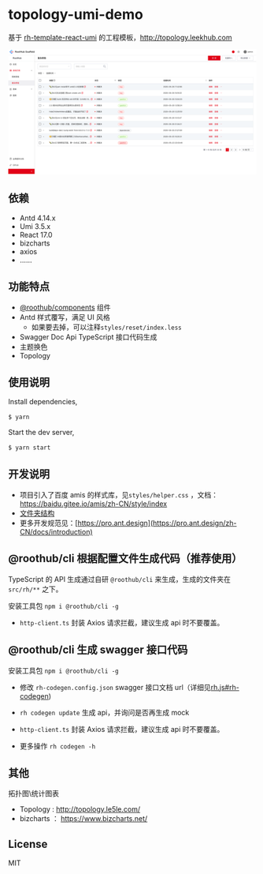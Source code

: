# topology-umi-demo

基于 [rh-template-react-umi](https://github.com/RootLinkFE/rh-template-react-umi) 的工程模板，http://topology.leekhub.com

![](./demo.png)

## 依赖

- Antd 4.14.x
- Umi 3.5.x
- React 17.0
- bizcharts
- axios
- ……

## 功能特点

- [@roothub/components](http://components.leekhub.com/) 组件
- Antd 样式覆写，满足 UI 风格
  - 如果要去掉，可以注释`styles/reset/index.less`
- Swagger Doc Api TypeScript 接口代码生成
- 主题换色
- Topology

## 使用说明

Install dependencies,

```bash
$ yarn
```

Start the dev server,

```bash
$ yarn start
```

## 开发说明

- 项目引入了百度 amis 的样式库，见`styles/helper.css` ，文档：https://baidu.gitee.io/amis/zh-CN/style/index
- [文件夹结构](https://pro.ant.design/zh-CN/docs/folder)
- 更多开发规范见：[https://pro.ant.design](https://pro.ant.design/zh-CN/docs/introduction)

## @roothub/cli 根据配置文件生成代码（推荐使用）

TypeScript 的 API 生成通过自研 `@roothub/cli` 来生成，生成的文件夹在 `src/rh/**` 之下。

安装工具包 `npm i @roothub/cli -g`

- `http-client.ts` 封装 Axios 请求拦截，建议生成 api 时不要覆盖。

## @roothub/cli 生成 swagger 接口代码

安装工具包 `npm i @roothub/cli -g`

- 修改 `rh-codegen.config.json` swagger 接口文档 url（详细见[rh.js#rh-codegen](https://github.com/RootLinkFE/rh.js#rh-codegen))
- `rh codegen update` 生成 api，并询问是否再生成 mock
- `http-client.ts` 封装 Axios 请求拦截，建议生成 api 时不要覆盖。

- 更多操作 `rh codegen -h`

## 其他

拓扑图\统计图表

- Topology : http://topology.le5le.com/
- bizcharts ： https://www.bizcharts.net/


## License

MIT
